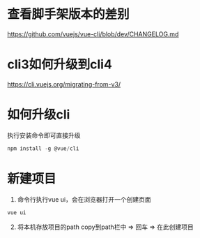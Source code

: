 # 查看脚手架版本的差别
https://github.com/vuejs/vue-cli/blob/dev/CHANGELOG.md

# cli3如何升级到cli4
https://cli.vuejs.org/migrating-from-v3/

# 如何升级cli
执行安装命令即可直接升级
``` js
npm install -g @vue/cli
``` 

# 新建项目
1. 命令行执行vue ui，会在浏览器打开一个创建页面
``` js
vue ui
```
2. 将本机存放项目的path copy到path栏中 => 回车 => 在此创建项目
